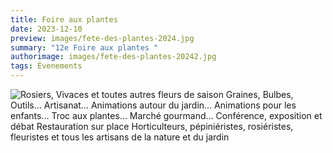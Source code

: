 ```yaml
---
title: Foire aux plantes
date: 2023-12-10
preview: images/fete-des-plantes-2024.jpg
summary: "12e Foire aux plantes "
authorimage: images/fete-des-plantes-20242.jpg
tags: Évenements
---
```

![Rosiers, Vivaces et toutes autres fleurs de saison Graines, Bulbes, Outils… Artisanat… Animations autour du jardin… Animations pour les enfants... Troc aux plantes... Marché gourmand… Conférence, exposition et débat Restauration sur place Horticulteurs, pépiniéristes, rosiéristes, fleuristes et tous les artisans de la nature et du jardin]()

![]()